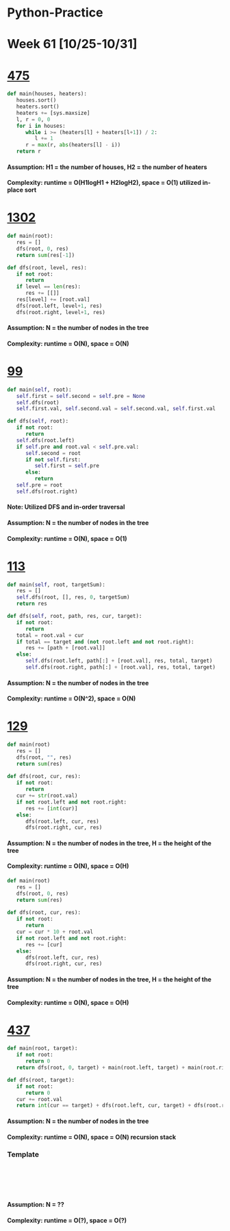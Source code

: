 # Python-Practice

# Week 61 [10/25-10/31]

# [475](https://leetcode.com/problems/heaters/)
```python
def main(houses, heaters):
   houses.sort()
   heaters.sort()
   heaters += [sys.maxsize]
   l, r = 0, 0
   for i in houses:
      while i >= (heaters[l] + heaters[l+1]) / 2:
         l += 1
      r = max(r, abs(heaters[l] - i))
   return r
```
#### Assumption: H1 = the number of houses, H2 = the number of heaters
#### Complexity: runtime = O(H1logH1 + H2logH2), space = O(1) utilized in-place sort

# [1302](https://leetcode.com/problems/deepest-leaves-sum/)
```python
def main(root):
   res = []
   dfs(root, 0, res)
   return sum(res[-1])

def dfs(root, level, res):
   if not root:
      return
   if level == len(res):
      res += [[]]
   res[level] += [root.val]
   dfs(root.left, level+1, res)
   dfs(root.right, level+1, res)
```
#### Assumption: N = the number of nodes in the tree
#### Complexity: runtime = O(N), space = O(N)

# [99](https://leetcode.com/problems/recover-binary-search-tree/)
```python
def main(self, root):
   self.first = self.second = self.pre = None
   self.dfs(root)
   self.first.val, self.second.val = self.second.val, self.first.val

def dfs(self, root):
   if not root:
      return
   self.dfs(root.left)
   if self.pre and root.val < self.pre.val:
      self.second = root
      if not self.first:
         self.first = self.pre
      else:
         return
   self.pre = root
   self.dfs(root.right)
```
#### Note: Utilized DFS and in-order traversal
#### Assumption: N = the number of nodes in the tree
#### Complexity: runtime = O(N), space = O(1)

# [113](https://leetcode.com/problems/path-sum-ii/)
```python
def main(self, root, targetSum):
   res = []
   self.dfs(root, [], res, 0, targetSum)
   return res

def dfs(self, root, path, res, cur, target):
   if not root:
      return
   total = root.val + cur
   if total == target and (not root.left and not root.right):
      res += [path + [root.val]]
   else:
      self.dfs(root.left, path[:] + [root.val], res, total, target)
      self.dfs(root.right, path[:] + [root.val], res, total, target)
```
#### Assumption: N = the number of nodes in the tree
#### Complexity: runtime = O(N^2), space = O(N)

# [129](https://leetcode.com/problems/sum-root-to-leaf-numbers/)
```python
def main(root)
   res = []
   dfs(root, "", res)
   return sum(res)
   
def dfs(root, cur, res):
   if not root:
      return
   cur += str(root.val)
   if not root.left and not root.right:
      res += [int(cur)]
   else:
      dfs(root.left, cur, res)
      dfs(root.right, cur, res)
```
#### Assumption: N = the number of nodes in the tree, H = the height of the tree
#### Complexity: runtime = O(N), space = O(H)
```python
def main(root)
   res = []
   dfs(root, 0, res)
   return sum(res)
   
def dfs(root, cur, res):
   if not root:
      return
   cur = cur * 10 + root.val
   if not root.left and not root.right:
      res += [cur]
   else:
      dfs(root.left, cur, res)
      dfs(root.right, cur, res)
```
#### Assumption: N = the number of nodes in the tree, H = the height of the tree
#### Complexity: runtime = O(N), space = O(H)

# [437](https://leetcode.com/problems/path-sum-iii/)
```python
def main(root, target):
   if not root:
      return 0
   return dfs(root, 0, target) + main(root.left, target) + main(root.right, target)

def dfs(root, target):
   if not root:
      return 0
   cur += root.val
   return int(cur == target) + dfs(root.left, cur, target) + dfs(root.right, cur, target)
```
#### Assumption: N = the number of nodes in the tree
#### Complexity: runtime = O(N), space = O(N) recursion stack

### Template
# []()
```sql
```

# []()
```python
```
#### Assumption: N = ??
#### Complexity: runtime = O(?), space = O(?)
